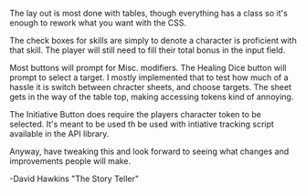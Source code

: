 The lay out is most done with tables, though everything has a class so it's enough to rework what you want with the CSS.

The check boxes for skills are simply to denote a character is proficient with that skill.
The player will still need to fill their total bonus in the input field.

Most buttons will prompt for Misc. modifiers. The Healing Dice button will prompt to select a target.
I mostly implemented that to test how much of a hassle it is switch between chracter sheets,
and choose targets. The sheet gets in the way of the table top, making accessing tokens kind of annoying.

The Initiative Button does require the players character token to be selected.
It's meant to be used th be used with intiative tracking script available in the API library.

Anyway, have tweaking this and look forward to seeing what changes and improvements people will make.

-David Hawkins "The Story Teller"
